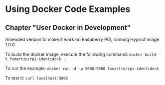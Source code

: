 # Using Docker Code Examples
## Chapter "User Docker in Development"

Amended version to make it work on Raspberry PI3, running Hypriot image 1.0.0

To build the docker image, execute the following command: ```docker build -t fxmartin/rpi-identidock .```

To run the example: ```docker run -d -p 5000:5000 fxmartin/rpi-identidock```

To test it: ```curl localhost:5000```

